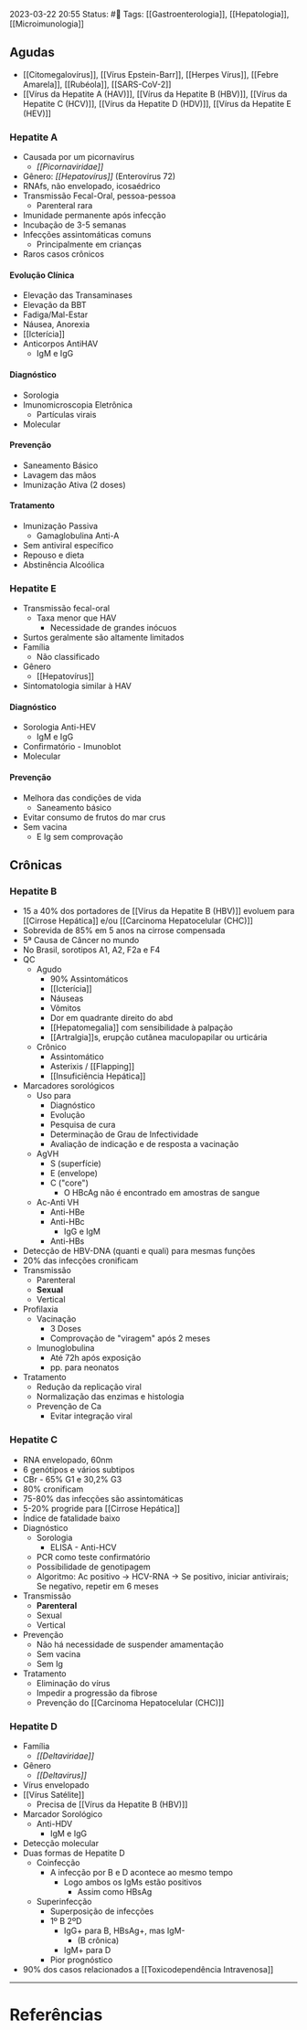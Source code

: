 2023-03-22 20:55
Status: #🌱 
Tags: [[Gastroenterologia]], [[Hepatologia]], [[Microimunologia]]
<br/>
## Agudas
- [[Citomegalovírus]], [[Vírus Epstein-Barr]], [[Herpes Vírus]], [[Febre Amarela]], [[Rubéola]], [[SARS-CoV-2]]
- [[Vírus da Hepatite A (HAV)]], [[Vírus da Hepatite B (HBV)]], [[Vírus da Hepatite C (HCV)]], [[Vírus da Hepatite D (HDV)]], [[Vírus da Hepatite E (HEV)]]
### Hepatite A
- Causada por um picornavírus
	- _[[Picornaviridae]]_
- Gênero: _[[Hepatovírus]]_ (Enterovírus 72)
- RNAfs, não envelopado, icosaédrico
- Transmissão Fecal-Oral, pessoa-pessoa
	- Parenteral rara
- Imunidade permanente após infecção
- Incubação de 3-5 semanas
- Infecções assintomáticas comuns
	- Principalmente em crianças
- Raros casos crônicos
#### Evolução Clínica
- Elevação das Transaminases
- Elevação da BBT
- Fadiga/Mal-Estar
- Náusea, Anorexia
- [[Icterícia]]
- Anticorpos AntiHAV
	- IgM e IgG
#### Diagnóstico
- Sorologia
- Imunomicroscopia Eletrônica
	- Partículas virais
- Molecular
#### Prevenção
- Saneamento Básico
- Lavagem das mãos
- Imunização Ativa (2 doses)
#### Tratamento
- Imunização Passiva
	- Gamaglobulina Anti-A
- Sem antiviral específico
- Repouso e dieta
- Abstinência Alcoólica
### Hepatite E
- Transmissão fecal-oral
	- Taxa menor que HAV
		- Necessidade de grandes inócuos
- Surtos geralmente são altamente limitados
- Família
	- Não classificado
- Gênero
	- [[Hepatovírus]]
- Sintomatologia similar à HAV
#### Diagnóstico
- Sorologia Anti-HEV
	- IgM e IgG
- Confirmatório - Imunoblot
- Molecular
#### Prevenção
- Melhora das condições de vida
	- Saneamento básico
- Evitar consumo de frutos do mar crus
- Sem vacina
	- E Ig sem comprovação
## Crônicas
### Hepatite B
- 15 a 40% dos portadores de [[Vírus da Hepatite B (HBV)]] evoluem para [[Cirrose Hepática]] e/ou [[Carcinoma Hepatocelular (CHC)]]
- Sobrevida de 85% em 5 anos na cirrose compensada
- 5ª Causa de Câncer no mundo
- No Brasil, sorotipos A1, A2, F2a e F4
- QC
	- Agudo
		- 90% Assintomáticos
		- [[Icterícia]]
		- Náuseas
		- Võmitos
		- Dor em quadrante direito do abd
		- [[Hepatomegalia]] com sensibilidade à palpação
		- [[Artralgia]]s, erupção cutânea maculopapilar ou urticária
	- Crônico
		- Assintomático
		- Asterixis / [[Flapping]]
		- [[Insuficiência Hepática]]
- Marcadores sorológicos
	- Uso para
		- Diagnóstico
		- Evolução
		- Pesquisa de cura
		- Determinação de Grau de Infectividade
		- Avaliação de indicação e de resposta a vacinação
	- AgVH
		- S (superfície)
		- E (envelope)
		- C ("core")
			- O HBcAg não é encontrado em amostras de sangue
	- Ac-Anti VH
		- Anti-HBe
		- Anti-HBc
			- IgG e IgM
		- Anti-HBs
- Detecção de HBV-DNA (quanti e quali) para mesmas funções
- 20% das infecções cronificam
- Transmissão
	- Parenteral
	- **Sexual**
	- Vertical
- Profilaxia
	- Vacinação
		- 3 Doses
		- Comprovação de "viragem" após 2 meses
	- Imunoglobulina
		- Até 72h após exposição
		- pp. para neonatos
- Tratamento
	- Redução da replicação viral
	- Normalização das enzimas e histologia
	- Prevenção de Ca
		- Evitar integração viral
### Hepatite C
- RNA envelopado, 60nm
- 6 genótipos e vários subtipos
- CBr - 65% G1 e 30,2% G3
- 80% cronificam
- 75-80% das infecções são assintomáticas
- 5-20% progride para [[Cirrose Hepática]]
- Índice de fatalidade baixo
- Diagnóstico
	- Sorologia
		- ELISA - Anti-HCV
	- PCR como teste confirmatório
	- Possibilidade de genotipagem
	- Algoritmo: Ac positivo -> HCV-RNA -> Se positivo, iniciar antivirais; Se negativo, repetir em 6 meses
- Transmissão
	- **Parenteral**
	- Sexual
	- Vertical
- Prevenção
	- Não há necessidade de suspender amamentação
	- Sem vacina
	- Sem Ig
- Tratamento
	- Eliminação do vírus
	- Impedir a progressão da fibrose
	- Prevenção do [[Carcinoma Hepatocelular (CHC)]]
### Hepatite D
- Família
	- _[[Deltaviridae]]_
- Gênero
	- _[[Deltavirus]]_
- Vírus envelopado
- [[Vírus Satélite]]
	- Precisa de [[Vírus da Hepatite B (HBV)]]
- Marcador Sorológico
	- Anti-HDV
		- IgM e IgG
- Detecção molecular
- Duas formas de Hepatite D
	- Coinfecção
		- A infecção por B e D acontece ao mesmo tempo
			- Logo ambos os IgMs estão positivos
				- Assim como HBsAg
	- Superinfecção
		- Superposição de infecções
		- 1º B 2ºD
			- IgG+ para B, HBsAg+, mas IgM-
				- (B crônica)
			- IgM+ para D
		- Pior prognóstico
- 90% dos casos relacionados a [[Toxicodependência Intravenosa]]

____
# Referências

